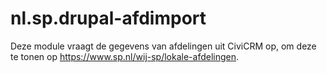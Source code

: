 nl.sp.drupal-afdimport
======================

Deze module vraagt de gegevens van afdelingen uit CiviCRM op, 
om deze te tonen op https://www.sp.nl/wij-sp/lokale-afdelingen.
